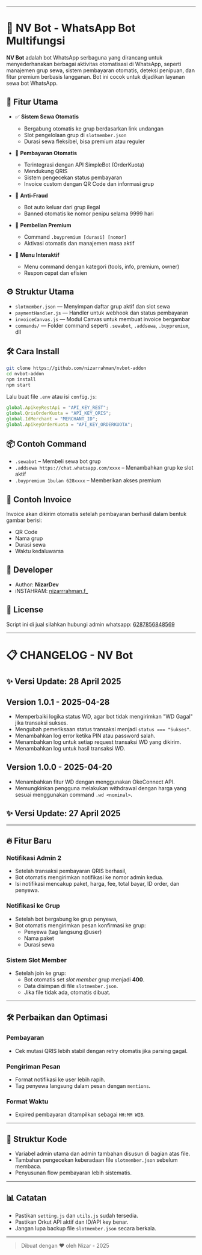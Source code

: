 
---

# 🤖 NV Bot - WhatsApp Bot Multifungsi

**NV Bot** adalah bot WhatsApp serbaguna yang dirancang untuk menyederhanakan berbagai aktivitas otomatisasi di WhatsApp, seperti manajemen grup sewa, sistem pembayaran otomatis, deteksi penipuan, dan fitur premium berbasis langganan. Bot ini cocok untuk dijadikan layanan sewa bot WhatsApp.

## 🚀 Fitur Utama

- ✅ **Sistem Sewa Otomatis**
  - Bergabung otomatis ke grup berdasarkan link undangan
  - Slot pengelolaan grup di `slotmember.json`
  - Durasi sewa fleksibel, bisa premium atau reguler

- 💸 **Pembayaran Otomatis**
  - Terintegrasi dengan API SimpleBot (OrderKuota)
  - Mendukung QRIS
  - Sistem pengecekan status pembayaran
  - Invoice custom dengan QR Code dan informasi grup

- 🚫 **Anti-Fraud**
  - Bot auto keluar dari grup ilegal
  - Banned otomatis ke nomor penipu selama 9999 hari

- 🛒 **Pembelian Premium**
  - Command `.buypremium [durasi] [nomor]`
  - Aktivasi otomatis dan manajemen masa aktif

- 📑 **Menu Interaktif**
  - Menu command dengan kategori (tools, info, premium, owner)
  - Respon cepat dan efisien

## ⚙️ Struktur Utama

- `slotmember.json` — Menyimpan daftar grup aktif dan slot sewa
- `paymentHandler.js` — Handler untuk webhook dan status pembayaran
- `invoiceCanvas.js` — Modul Canvas untuk membuat invoice bergambar
- `commands/` — Folder command seperti `.sewabot`, `.addsewa`, `.buypremium`, dll

## 🛠️ Cara Install

```bash
git clone https://github.com/nizarrahman/nvbot-addon
cd nvbot-addon
npm install
npm start
```

Lalu buat file `.env` atau isi `config.js`:

```js
global.ApikeyRestApi = "API_KEY_REST";
global.QrisOrderKuota = "API_KEY_QRIS";
global.IdMerchant = "MERCHANT_ID";
global.ApikeyOrderKuota = "API_KEY_ORDERKUOTA";
```

## 📦 Contoh Command

- `.sewabot` – Membeli sewa bot grup
- `.addsewa https://chat.whatsapp.com/xxxx` – Menambahkan grup ke slot aktif
- `.buypremium 1bulan 628xxxx` – Memberikan akses premium

## 📸 Contoh Invoice

Invoice akan dikirim otomatis setelah pembayaran berhasil dalam bentuk gambar berisi:
- QR Code
- Nama grup
- Durasi sewa
- Waktu kedaluwarsa

## 👤 Developer

- Author: **NizarDev**
- iNSTAHRAM: [nizarrrahman.f_](https://instagram.com/nizarrrahman.f_)

## 📄 License

Script ini di jual silahkan hubungi admin
whatsapp: [6287856848569](https://wa.me/6287856848569)

---


# 📋 CHANGELOG - NV Bot


## ✨ Versi Update: 28 April 2025
## Version 1.0.1 - 2025-04-28
- Memperbaiki logika status WD, agar bot tidak mengirimkan "WD Gagal" jika transaksi sukses.
- Mengubah pemeriksaan status transaksi menjadi `status === "Sukses"`.
- Menambahkan log error ketika PIN atau password salah.
- Menambahkan log untuk setiap request transaksi WD yang dikirim.
- Menambahkan log untuk hasil transaksi WD.

## Version 1.0.0 - 2025-04-20
- Menambahkan fitur WD dengan menggunakan OkeConnect API.
- Memungkinkan pengguna melakukan withdrawal dengan harga yang sesuai menggunakan command `.wd <nominal>`.

## ✨ Versi Update: 27 April 2025

---

## 🔥 Fitur Baru

### Notifikasi Admin 2
- Setelah transaksi pembayaran QRIS berhasil,
- Bot otomatis mengirimkan notifikasi ke nomor admin kedua.
- Isi notifikasi mencakup paket, harga, fee, total bayar, ID order, dan penyewa.

### Notifikasi ke Grup
- Setelah bot bergabung ke grup penyewa,
- Bot otomatis mengirimkan pesan konfirmasi ke grup:
  - Penyewa (tag langsung @user)
  - Nama paket
  - Durasi sewa

### Sistem Slot Member
- Setelah join ke grup:
  - Bot otomatis set *slot member* grup menjadi **400**.
  - Data disimpan di file `slotmember.json`.
  - Jika file tidak ada, otomatis dibuat.

---

## 🛠️ Perbaikan dan Optimasi

### Pembayaran
- Cek mutasi QRIS lebih stabil dengan retry otomatis jika parsing gagal.

### Pengiriman Pesan
- Format notifikasi ke user lebih rapih.
- Tag penyewa langsung dalam pesan dengan `mentions`.

### Format Waktu
- Expired pembayaran ditampilkan sebagai `HH:MM WIB`.

---

## 🧹 Struktur Kode

- Variabel admin utama dan admin tambahan disusun di bagian atas file.
- Tambahan pengecekan keberadaan file `slotmember.json` sebelum membaca.
- Penyusunan flow pembayaran lebih sistematis.

---

## 📊 Catatan

- Pastikan `setting.js` dan `utils.js` sudah tersedia.
- Pastikan Orkut API aktif dan ID/API key benar.
- Jangan lupa backup file `slotmember.json` secara berkala.

---

> Dibuat dengan ❤️ oleh Nizar  - 2025
